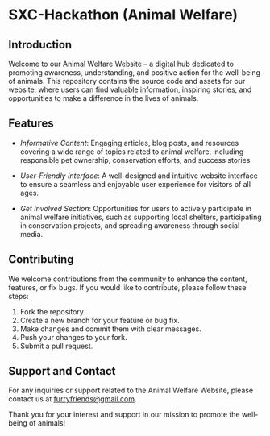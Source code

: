# SXC-Hackathon (Animal Welfare)

## Introduction

Welcome to our Animal Welfare Website – a digital hub dedicated to promoting awareness, understanding, and positive action for the well-being of animals. This repository contains the source code and assets for our website, where users can find valuable information, inspiring stories, and opportunities to make a difference in the lives of animals.

## Features

- *Informative Content*: Engaging articles, blog posts, and resources covering a wide range of topics related to animal welfare, including responsible pet ownership, conservation efforts, and success stories.
  
- *User-Friendly Interface*: A well-designed and intuitive website interface to ensure a seamless and enjoyable user experience for visitors of all ages.

- *Get Involved Section*: Opportunities for users to actively participate in animal welfare initiatives, such as supporting local shelters, participating in conservation projects, and spreading awareness through social media.

## Contributing

We welcome contributions from the community to enhance the content, features, or fix bugs. If you would like to contribute, please follow these steps:

1. Fork the repository.
2. Create a new branch for your feature or bug fix.
3. Make changes and commit them with clear messages.
4. Push your changes to your fork.
5. Submit a pull request.


## Support and Contact

For any inquiries or support related to the Animal Welfare Website, please contact us at [furryfriends@gmail.com](mailto:furryfriends@gmail.com).

Thank you for your interest and support in our mission to promote the well-being of animals!
